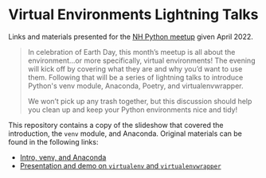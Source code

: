 # Virtual Environments Lightning Talks

Links and materials presented for the [NH Python meetup](https://www.meetup.com/New-Hampshire-Python-Group/events/qxqqtrydcgblc/) given April 2022.

>In celebration of Earth Day, this month’s meetup is all about the environment...or more specifically, virtual environments! The evening will kick off by covering what they are and why you’d want to use them. Following that will be a series of lightning talks to introduce Python's venv module, Anaconda, Poetry, and virtualenvwrapper.
>
>We won’t pick up any trash together, but this discussion should help you clean up and keep your Python environments nice and tidy!

This repository contains a copy of the slideshow that covered the introduction, the `venv` module, and Anaconda. Original materials can be found in the following links:

- [Intro, venv, and Anaconda](https://github.com/HKuz/NH_PY_VirtualEnvs)
- [Presentation and demo on `virtualenv` and `virtualenvwrapper`](https://github.com/veganjay/virtualenvdemo)

